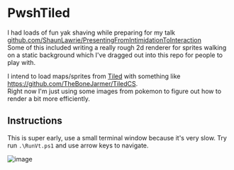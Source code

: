 # PwshTiled

I had loads of fun yak shaving while preparing for my talk [github.com/ShaunLawrie/PresentingFromIntimidationToInteraction](https://github.com/ShaunLawrie/PresentingFromIntimidationToInteraction)  
Some of this included writing a really rough 2d renderer for sprites walking on a static background which I've dragged out into this repo for people to play with.

I intend to load maps/sprites from [Tiled](https://www.mapeditor.org/) with something like https://github.com/TheBoneJarmer/TiledCS.  
Right now I'm just using some images from pokemon to figure out how to render a bit more efficiently.

## Instructions

This is super early, use a small terminal window because it's very slow.
Try run `.\RunVt.ps1` and use arrow keys to navigate.

![image](https://github.com/ShaunLawrie/PwshTiled/assets/13159458/5e90b434-42a3-4eba-ae54-360a85fb9f02)
